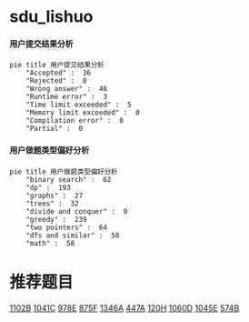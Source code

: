 # sdu_lishuo

<!-- tabs:start -->



#### **用户提交结果分析**

```mermaid
pie title 用户提交结果分析
    "Accepted" :  36
    "Rejected" :  0
    "Wrong answer" :  46
    "Runtime error" :  3
    "Time limit exceeded" :  5
    "Memory limit exceeded" :  0
    "Compilation error" :  0
    "Partial" :  0
```

#### **用户做题类型偏好分析**

```mermaid
pie title 用户做题类型偏好分析
    "binary search" :  62
    "dp" :  193
    "graphs" :  27
    "trees" :  32
    "divide and conquer" :  0
    "greedy" :  239
    "two pointers" :  64
    "dfs and similar" :  58
    "math" :  58
```



<!-- tabs:end -->
# 推荐题目
[1102B](https://codeforces.com/contest/1102/problem/B)
[1041C](https://codeforces.com/contest/1041/problem/C)
[978E](https://codeforces.com/contest/978/problem/E)
[875F](https://codeforces.com/contest/875/problem/F)
[1346A](https://codeforces.com/contest/1346/problem/A)
[447A](https://codeforces.com/contest/447/problem/A)
[120H](https://codeforces.com/contest/120/problem/H)
[1060D](https://codeforces.com/contest/1060/problem/D)
[1045E](https://codeforces.com/contest/1045/problem/E)
[574B](https://codeforces.com/contest/574/problem/B)
